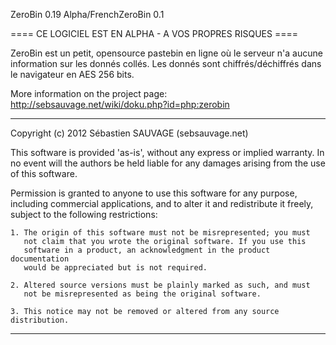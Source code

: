 ZeroBin 0.19 Alpha/FrenchZeroBin 0.1

==== CE LOGICIEL EST EN ALPHA - A VOS PROPRES RISQUES ====

 ZeroBin est un petit, opensource pastebin en ligne où le serveur n'a aucune information sur les donnés collés. Les donnés sont chiffrés/déchiffrés dans le navigateur en AES 256 bits.

More information on the project page:
http://sebsauvage.net/wiki/doku.php?id=php:zerobin

------------------------------------------------------------------------------

Copyright (c) 2012 Sébastien SAUVAGE (sebsauvage.net)

This software is provided 'as-is', without any express or implied warranty.
In no event will the authors be held liable for any damages arising from 
the use of this software.

Permission is granted to anyone to use this software for any purpose, 
including commercial applications, and to alter it and redistribute it 
freely, subject to the following restrictions:

    1. The origin of this software must not be misrepresented; you must 
       not claim that you wrote the original software. If you use this 
       software in a product, an acknowledgment in the product documentation
       would be appreciated but is not required.

    2. Altered source versions must be plainly marked as such, and must 
       not be misrepresented as being the original software.

    3. This notice may not be removed or altered from any source distribution.

------------------------------------------------------------------------------
